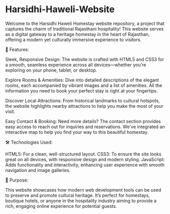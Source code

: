 # Harsidhi-Haweli-Website
Welcome to the Harsidhi Haweli Homestay website repository, a project that captures the charm of traditional Rajasthani hospitality! This website serves as a digital gateway to a heritage homestay in the heart of Rajasthan, offering a modern yet culturally immersive experience to visitors.

🌟 Features:

Sleek, Responsive Design: The website is crafted with HTML5 and CSS3 for a smooth, seamless experience across all devices—whether you’re exploring on your phone, tablet, or desktop.

Explore Rooms & Amenities: Dive into detailed descriptions of the elegant rooms, each accompanied by vibrant images and a list of amenities. All the information you need to book your perfect stay is right at your fingertips.

Discover Local Attractions: From historical landmarks to cultural hotspots, the website highlights nearby attractions to help you make the most of your visit.

Easy Contact & Booking: Need more details? The contact section provides easy access to reach out for inquiries and reservations. We've integrated an interactive map to help you find your way to this beautiful homestay.

🛠 Technologies Used:

HTML5: For a clean, well-structured layout.
CSS3: To ensure the site looks great on all devices, with responsive design and modern styling.
JavaScript: Adds functionality and interactivity, enhancing user experience with smooth navigation and image galleries.


🎯 Purpose: 

This website showcases how modern web development tools can be used to preserve and promote cultural heritage. It’s perfect for homestays, boutique hotels, or anyone in the hospitality industry aiming to provide a rich, engaging online experience for potential guests.
